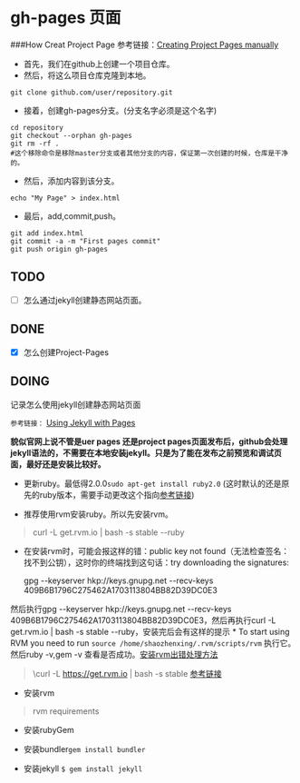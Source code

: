 # gh-pages 页面

###How Creat Project Page
参考链接：[Creating Project Pages manually](https://help.github.com/articles/creating-project-pages-manually/)
- 首先，我们在github上创建一个项目仓库。
- 然后，将这么项目仓库克隆到本地。 

```command
git clone github.com/user/repository.git
```
- 接着，创建gh-pages分支。(分支名字必须是这个名字)

```command
cd repository  
git checkout --orphan gh-pages  
git rm -rf . 
#这个移除命令是移除master分支或者其他分支的内容，保证第一次创建的时候，仓库是干净的。
```
- 然后，添加内容到该分支。

```command 
echo "My Page" > index.html
```
- 最后，add,commit,push。  
``` command 
git add index.html
git commit -a -m "First pages commit"
git push origin gh-pages
```

## TODO 

- [ ] 怎么通过jekyll创建静态网站页面。

## DONE 
- [x] 怎么创建Project-Pages

## DOING
记录怎么使用jekyll创建静态网站页面

`参考链接：` [Using Jekyll with Pages](https://help.github.com/articles/using-jekyll-with-pages/#troubleshooting)

**貌似官网上说不管是uer pages 还是project pages页面发布后，github会处理jekyll语法的，不需要在本地安装jekyll。只是为了能在发布之前预览和调试页面，最好还是安装比较好。**

- 更新ruby。最低得2.0.0`sudo apt-get install ruby2.0` (这时默认的还是原先的ruby版本，需要手动更改这个指向[参考链接](http://group.cnblogs.com/topic/71243.html))

- 推荐使用rvm安装ruby。所以先安装rvm。
> curl -L get.rvm.io | bash -s stable --ruby

- 在安装rvm时，可能会报这样的错：public key not found（无法检查签名：找不到公钥），这时你的终端找到这句话：try downloading the signatures:

    gpg --keyserver hkp://keys.gnupg.net --recv-keys 409B6B1796C275462A1703113804BB82D39DC0E3

然后执行gpg --keyserver hkp://keys.gnupg.net --recv-keys 409B6B1796C275462A1703113804BB82D39DC0E3，然后再执行curl -L get.rvm.io | bash -s stable --ruby，安装完后会有这样的提示 * To start using RVM you need to run `source /home/shaozhenxing/.rvm/scripts/rvm` 执行它。然后ruby -v,gem -v 查看是否成功。[安装rvm出错处理方法](http://blog.csdn.net/caspiansea/article/details/47802331)


> \curl -L https://get.rvm.io | bash -s stable 
[参考链接](http://my.oschina.net/kelby/blog/193035)

- 安装rvm

> rvm requirements

- 安装rubyGem

- 安装bundler`gem install bundler`
- 安装jekyll `$ gem install jekyll`
